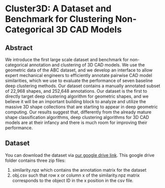 # Cluster3D: A Dataset and Benchmark for Clustering Non-Categorical 3D CAD Models

## Abstract
We introduce the first large scale dataset and benchmark for non-categorical annotation and clustering of 3D CAD models. We use the geometric data of the ABC dataset, and we develop an interface to allow expert mechanical engineers to efficiently annotate pairwise CAD model similarities, which we use to evaluate the performance of seven baseline deep clustering methods. Our dataset contains a manually annotated subset of 22,968 shapes, and 252,648 annotations. Our dataset is the first to directly target deep clustering algorithm for geometric shapes, and we believe it will be an important building block to analyze and utilize the massive 3D shape collections that are starting to appear in deep geometric computing. Our results suggest that, differently from the already mature shape classification algorithms, deep clustering algorithms for 3D CAD models are at their infancy and there is much room for improving their performance.

## Dataset
You can download the dataset via [our google drive link](https://drive.google.com/file/d/1F5MNIeYUi66CzjjxkaUEbgiwDMYALcTn/view?usp=sharing). This google drive folder contains three zip files: 
1. similarity.npz which contains the annotation matrix for the dataset
2. obj.csv such that row x or column x of the similarity.npz matrix corresponds to the object ID in the x position in the csv file.
